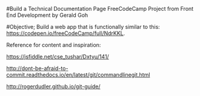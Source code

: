 #Build a Technical Documentation Page
FreeCodeCamp Project from Front End Development
by Gerald Goh

#Objective;
Build a web app that is functionally similar to this: https://codepen.io/freeCodeCamp/full/NdrKKL.

Reference for content and inspiration:

https://jsfiddle.net/cse_tushar/Dxtyu/141/

http://dont-be-afraid-to-commit.readthedocs.io/en/latest/git/commandlinegit.html

http://rogerdudler.github.io/git-guide/